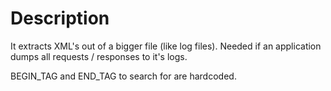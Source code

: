 # Description
It extracts XML's out of a bigger file (like log files).
Needed if an application dumps all requests / responses to it's logs.

BEGIN_TAG and END_TAG to search for are hardcoded.

